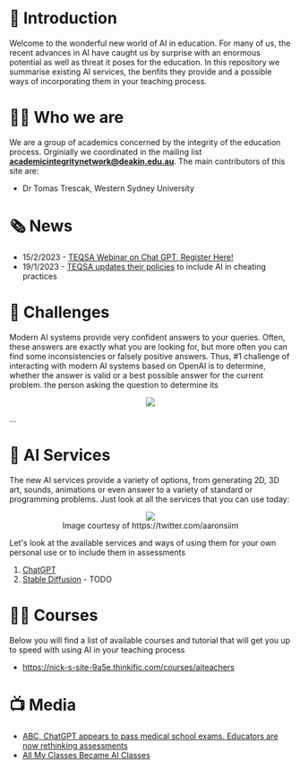 # 🤖 Introduction

Welcome to the wonderful new world of AI in education. For many of us, the recent advances in AI have caught us by surprise with an enormous potential as well as threat it poses for the education. In this repository we summarise existing AI services, the benfits they provide and a possible ways of incorporating them in your teaching process. 

# 🦹🏾 Who we are

We are a group of academics concerned by the integrity of the education process. Orginially we coordinated in the mailing list **academicintegritynetwork@deakin.edu.au**. The main contributors of this site are:

* Dr Tomas Trescak, Western Sydney University

# 🗞️ News

* 15/2/2023 - [TEQSA Webinar on Chat GPT, Register Here!](https://www.eventbrite.com.au/e/chatgpt-what-do-we-need-to-know-now-registration-532689387297)
* 19/1/2023 - [TEQSA updates their policies](https://www.teqsa.gov.au/sector-update-maintaining-academic-integrity-policies-and-procedures) to include AI in cheating practices

# 🥸 Challenges

Modern AI systems provide very confident answers to your queries. Often, these answers are exactly what you are looking for, but more often you can find some inconsistencies or falsely positive answers. Thus, #1 challenge of interacting with modern AI systems based on OpenAI is to determine, whether the answer is valid or a best possible answer for the current problem. the person asking the question to determine its 

<p align="center">
<img src="https://user-images.githubusercontent.com/2682705/211676615-2881fc2c-4358-4f33-aca8-17480d7a0834.png"><br />
</p>
...

# 🚀 AI Services

The new AI services provide a variety of options, from generating 2D, 3D art, sounds, animations or even answer to a variety of standard or programming problems. Just look at all the services that you can use today:

<p align="center">
<img src="https://user-images.githubusercontent.com/2682705/211677872-df3a3b1a-4562-40d0-af59-f98414b33010.png"><br />
Image courtesy of https://twitter.com/aaronsiim
</p>

Let's look at the available services and ways of using them for your own personal use or to include them in assessments

1. [ChatGPT](ChatGPT.md)
2. [Stable Diffusion](StableDiffusion.md) - TODO

# 👩‍🎓 Courses

Below you will find a list of available courses and tutorial that will get you up to speed with using AI in your teaching process

* https://nick-s-site-9a5e.thinkific.com/courses/aiteachers

# 📺 Media

* [ABC, ChatGPT appears to pass medical school exams. Educators are now rethinking assessments](https://www.abc.net.au/news/science/2023-01-12/chatgpt-generative-ai-program-passes-us-medical-licensing-exams/101840938)
* [All My Classes Became AI Classes](https://oneusefulthing.substack.com/p/all-my-classes-suddenly-became-ai?r=1z3k9s&utm_campaign=post&utm_medium=web)
